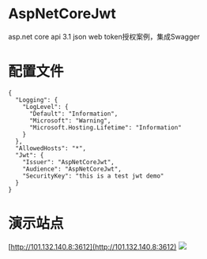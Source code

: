 # AspNetCoreJwt
asp.net core api 3.1 json web token授权案例，集成Swagger
# 配置文件
```
{
  "Logging": {
    "LogLevel": {
      "Default": "Information",
      "Microsoft": "Warning",
      "Microsoft.Hosting.Lifetime": "Information"
    }
  },
  "AllowedHosts": "*",
  "Jwt": {
    "Issuer": "AspNetCoreJwt",
    "Audience": "AspNetCoreJwt",
    "SecurityKey": "this is a test jwt demo"
  }
}

```
# 演示站点
[http://101.132.140.8:3612](http://101.132.140.8:3612)
![](https://images.cnblogs.com/cnblogs_com/GodX/572372/o_2005290816085FAC979D-4405-4d05-B2FA-C7733B0F68AB.png)
